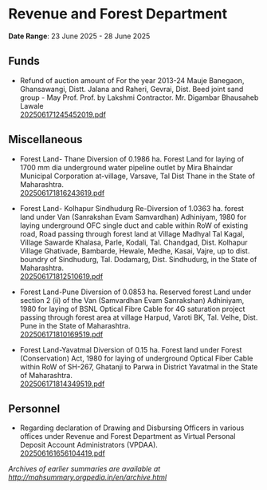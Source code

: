 # Revenue and Forest Department

**Date Range**: 23 June 2025 - 28 June 2025


## Funds
- Refund of auction amount of For the year 2013-24 Mauje Banegaon, Ghansawangi, Distt. Jalana and Raheri, Gevrai, Dist. Beed joint sand group - May Prof. Prof. by Lakshmi Contractor. Mr. Digambar Bhausaheb Lawale\
  [202506171245452019.pdf](https://gr.maharashtra.gov.in/Site/Upload/Government%20Resolutions/English/202506171245452019.pdf)

## Miscellaneous
- Forest Land- Thane  Diversion of 0.1986 ha. Forest Land for laying of 1700 mm dia  underground water pipeline outlet by Mira Bhaindar Municipal Corporation at-village, Varsave, Tal  Dist Thane in the State of Maharashtra.\
  [202506171816243619.pdf](https://gr.maharashtra.gov.in/Site/Upload/Government%20Resolutions/English/202506171816243619.pdf)

- Forest Land- Kolhapur  Sindhudurg Re-Diversion of 1.0363 ha. forest land under Van (Sanrakshan Evam Samvardhan) Adhiniyam, 1980 for laying underground OFC single duct and cable within RoW of existing road, Road passing through forest land at Village Madhyal Tal Kagal, Village Sawarde Khalasa, Parle, Kodali, Tal. Chandgad, Dist. Kolhapur  Village Ghativade, Bambarde, Hewale, Medhe, Kasai, Vajre, up to dist. boundry of Sindhudurg, Tal. Dodamarg, Dist. Sindhudurg, in the State of Maharashtra.\
  [202506171812510619.pdf](https://gr.maharashtra.gov.in/Site/Upload/Government%20Resolutions/English/202506171812510619.pdf)

- Forest Land-Pune Diversion of 0.0853 ha. Reserved forest Land under section 2 (ii) of the Van (Samvardhan Evam Sanrakshan) Adhiniyam, 1980 for laying of BSNL Optical Fibre Cable for 4G saturation project passing through forest area at village Harpud, Varoti BK, Tal. Velhe, Dist. Pune in the State of Maharashtra.\
  [202506171810169519.pdf](https://gr.maharashtra.gov.in/Site/Upload/Government%20Resolutions/English/202506171810169519.pdf)

- Forest Land-Yavatmal Diversion of 0.15 ha. Forest land under Forest (Conservation) Act, 1980 for laying of underground Optical Fiber Cable within RoW of SH-267, Ghatanji to Parwa in  District Yavatmal in the State of Maharashtra.\
  [202506171814349519.pdf](https://gr.maharashtra.gov.in/Site/Upload/Government%20Resolutions/English/202506171814349519.pdf)

## Personnel
- Regarding declaration of Drawing and Disbursing Officers in various offices under Revenue and Forest Department as Virtual Personal Deposit Account Administrators (VPDAA).\
  [202506161656104419.pdf](https://gr.maharashtra.gov.in/Site/Upload/Government%20Resolutions/English/202506161656104419.pdf)


*Archives of earlier summaries are available at http://mahsummary.orgpedia.in/en/archive.html*